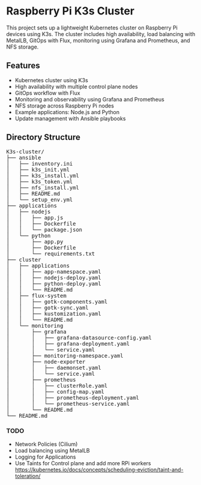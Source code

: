 # Raspberry Pi K3s Cluster
This project sets up a lightweight Kubernetes cluster on Raspberry Pi devices using K3s. The cluster includes high availability, load balancing with MetalLB, GitOps with Flux, monitoring using Grafana and Prometheus, and NFS storage.

## Features
- Kubernetes cluster using K3s
- High availability with multiple control plane nodes
- GitOps workflow with Flux
- Monitoring and observability using Grafana and Prometheus
- NFS storage across Raspberry Pi nodes
- Example applications: Node.js and Python
- Update management with Ansible playbooks


## Directory Structure

<pre>
K3s-cluster/
├── ansible
│   ├── inventory.ini
│   ├── k3s_init.yml
│   ├── k3s_install.yml
│   ├── k3s_token.yml
│   ├── nfs_install.yml
│   ├── README.md
│   └── setup_env.yml
├── applications
│   ├── nodejs
│   │   ├── app.js
│   │   ├── Dockerfile
│   │   └── package.json
│   └── python
│       ├── app.py
│       ├── Dockerfile
│       └── requirements.txt
├── cluster
│   ├── applications
│   │   ├── app-namespace.yaml
│   │   ├── nodejs-deploy.yaml
│   │   ├── python-deploy.yaml
│   │   └── README.md
│   ├── flux-system
│   │   ├── gotk-components.yaml
│   │   ├── gotk-sync.yaml
│   │   ├── kustomization.yaml
│   │   └── README.md
│   └── monitoring
│       ├── grafana
│       │   ├── grafana-datasource-config.yaml
│       │   ├── grafana-deployment.yaml
│       │   └── service.yaml
│       ├── monitoring-namespace.yaml
│       ├── node-exporter
│       │   ├── daemonset.yaml
│       │   └── service.yaml
│       ├── prometheus
│       │   ├── clusterRole.yaml
│       │   ├── config-map.yaml
│       │   ├── prometheus-deployment.yaml
│       │   └── prometheus-service.yaml
│       └── README.md
└── README.md
</pre>



### TODO

- Network Policies (Cilium)
- Load balancing using MetalLB
- Logging for Applications
- Use Taints for Control plane and add more RPi workers https://kubernetes.io/docs/concepts/scheduling-eviction/taint-and-toleration/
